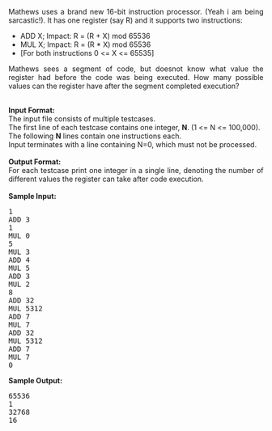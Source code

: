 <div align="justify">
<p>
Mathews uses a brand new 16-bit instruction processor. (Yeah i am being sarcastic!). It has one register (say R) and it supports two instructions: <br>
</p><ul>
<li>ADD X; Impact: R = (R + X) mod 65536
</li><li>MUL X; Impact: R = (R * X) mod 65536
</li><li>[For both instructions 0 &lt;= X &lt;= 65535]
</li></ul>
Mathews sees a segment of code, but doesnot know what value the register had before the code was being executed. How many possible values can the register have after the segment completed execution?
<p></p>
<br>
<b>Input Format:</b><br>
The input file consists of multiple testcases. <br>
The first line of each testcase contains one integer, <b>N</b>. (1 &lt;= N &lt;= 100,000).<br>
The following <b>N</b> lines contain one instructions each. <br>
Input terminates with a line containing N=0, which must not be processed. <br>
<br>
<b>Output Format:</b><br>
For each testcase print one integer in a single line, denoting the number of different values the register can take after code execution.<br>
<br>
<b>Sample Input:</b><br>
<pre>1
ADD 3
1
MUL 0
5
MUL 3
ADD 4
MUL 5
ADD 3
MUL 2
8
ADD 32
MUL 5312
ADD 7
MUL 7
ADD 32
MUL 5312
ADD 7
MUL 7
0
</pre>

<b>Sample Output:</b><br>
<pre>65536
1
32768
16
</pre>
</div>